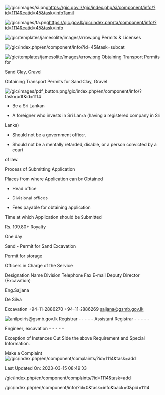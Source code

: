 <!-- Source: https://gic.gov.lk/gic/index.php/en/component/info/?id=1114&catid=45&task=info -->

![/gic/images/si.png](/gic/images/si.png)https://gic.gov.lk/gic/index.php/si/component/info/?id=1114&catid=45&task=infoTamil

![/gic/images/ta.png](/gic/images/ta.png)https://gic.gov.lk/gic/index.php/ta/component/info/?id=1114&catid=45&task=info

![/gic/templates/jamesolite/images/arrow.png](/gic/templates/jamesolite/images/arrow.png) Permits & Licenses

![/gic/index.php/en/component/info/?id=45&task=subcat](/gic/index.php/en/component/info/?id=45&task=subcat)

![/gic/templates/jamesolite/images/arrow.png](/gic/templates/jamesolite/images/arrow.png) Obtaining Transport Permits for

Sand Clay, Gravel

Obtaining Transport Permits for Sand Clay, Gravel

![/gic/images/pdf_button.png](/gic/images/pdf_button.png)/gic/index.php/en/component/info/?task=pdf&id=1114

 * Be a Sri Lankan

 * A foreigner who invests in Sri Lanka (having a registered company in Sri

 Lanka)

 * Should not be a government officer.

 * Should not be a mentally retarded, disable, or a person convicted by a court

 of law.

Process of Submitting Application

Places from where Application can be Obtained

 * Head office

 * Divisional offices

 * Fees payable for obtaining application

Time at which Application should be Submitted

Rs. 109.80+ Royalty

One day

Sand - Permit for Sand Excavation

Permit for storage

Officers in Charge of the Service

Designation Name Division Telephone Fax E-mail Deputy Director (Excavation)

Eng.Sajjana 

De Silva

Excavation +94-11-2886270 +94-11-2886269 sajjana@gsmb.gov.lk

![anilpeiris@gsmb.gov.lk](anilpeiris@gsmb.gov.lk) Registrar - - - - - Assistant Registrar - - - - -

Engineer, excavation - - - - -

Exception of Instances Out Side the above Requirement and Special Information.

Make a Complaint ![/gic/index.php/en/component/complaints/?id=1114&task=add](/gic/index.php/en/component/complaints/?id=1114&task=add)

Last Updated On: 2023-03-15 08:49:03

/gic/index.php/en/component/complaints/?id=1114&task=add

/gic/index.php/en/component/info/?id=0&task=info&back=0&pid=1114